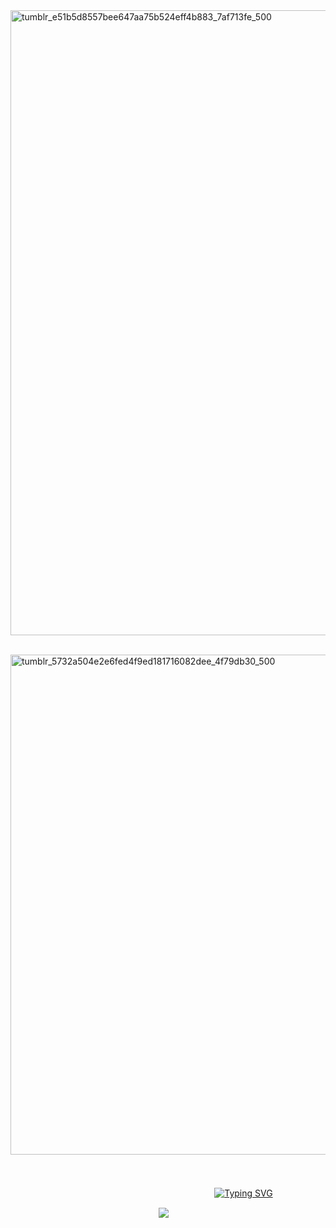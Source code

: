 <img width="1000" height="1000" alt="tumblr_e51b5d8557bee647aa75b524eff4b883_7af713fe_500" src="https://github.com/user-attachments/assets/447d72ce-d318-4c33-b86b-eb194c28e7a7" />


⠀⠀⠀⠀⠀⠀⠀<img width="800" height="800" alt="tumblr_5732a504e2e6fed4f9ed181716082dee_4f79db30_500" src="https://github.com/user-attachments/assets/05a1407c-fb20-49a1-af7c-2c89c311070f" />
⠀⠀⠀⠀⠀⠀⠀⠀⠀⠀⠀⠀⠀⠀⠀⠀⠀⠀⠀⠀⠀⠀⠀⠀

⠀⠀⠀⠀⠀⠀⠀⠀⠀⠀⠀⠀⠀⠀⠀⠀⠀⠀ᅠᅠᅠᅠᅠᅠᅠᅠᅠᅠᅠᅠᅠ⠀⠀⠀⠀⠀⠀⠀⠀⠀⠀⠀ᅠ⠀⠀ᅠ⠀⠀ᅠᅠ⠀ᅠᅠ⠀⠀ᅠ⠀ᅠ⠀ᅠᅠ⠀ᅠᅠ⠀⠀⠀⠀⠀⠀⠀⠀⠀⠀[![Typing SVG](https://readme-typing-svg.demolab.com?font=Libertinus+Serif+Display&pause=1000&color=EEC7FC&width=435&lines=%E2%A0%80%E2%A0%80welcome!%E1%85%A0%E2%99%A1)](https://git.io/typing-svg)

ᅠᅠ⠀ᅠᅠ⠀⠀ᅠᅠᅠ⠀ᅠᅠᅠᅠᅠ⠀⠀⠀⠀![](https://komarev.com/ghpvc/?username=your-github-username&color=EEC7FC)

ᅠᅠᅠᅠ


ᅠᅠᅠᅠᅠ

ᅠᅠᅠᅠᅠᅠᅠᅠ
